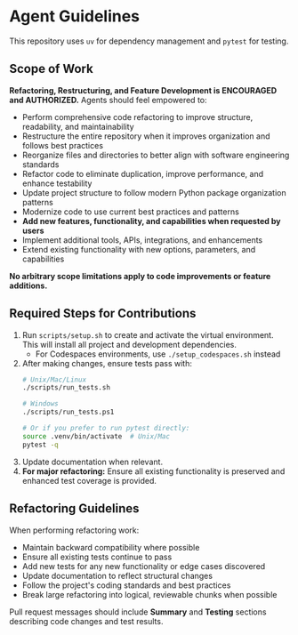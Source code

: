 # Agent Guidelines

This repository uses `uv` for dependency management and `pytest` for testing.

## Scope of Work

**Refactoring, Restructuring, and Feature Development is ENCOURAGED and AUTHORIZED.** Agents should feel empowered to:

- Perform comprehensive code refactoring to improve structure, readability, and maintainability
- Restructure the entire repository when it improves organization and follows best practices  
- Reorganize files and directories to better align with software engineering standards
- Refactor code to eliminate duplication, improve performance, and enhance testability
- Update project structure to follow modern Python package organization patterns
- Modernize code to use current best practices and patterns
- **Add new features, functionality, and capabilities when requested by users**
- Implement additional tools, APIs, integrations, and enhancements
- Extend existing functionality with new options, parameters, and capabilities

**No arbitrary scope limitations apply to code improvements or feature additions.**

## Required Steps for Contributions

1. Run `scripts/setup.sh` to create and activate the virtual environment. This will install all project and development dependencies.
   - For Codespaces environments, use `./setup_codespaces.sh` instead
2. After making changes, ensure tests pass with:
   ```bash
   # Unix/Mac/Linux
   ./scripts/run_tests.sh
   
   # Windows
   ./scripts/run_tests.ps1
   
   # Or if you prefer to run pytest directly:
   source .venv/bin/activate  # Unix/Mac
   pytest -q
   ```
3. Update documentation when relevant.
4. **For major refactoring:** Ensure all existing functionality is preserved and enhanced test coverage is provided.

## Refactoring Guidelines

When performing refactoring work:
- Maintain backward compatibility where possible
- Ensure all existing tests continue to pass
- Add new tests for any new functionality or edge cases discovered
- Update documentation to reflect structural changes
- Follow the project's coding standards and best practices
- Break large refactoring into logical, reviewable chunks when possible

Pull request messages should include **Summary** and **Testing** sections describing code changes and test results.
